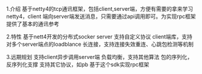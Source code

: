 1.介绍
  基于netty4的tcp通讯框架，包括client,server端，方便有需要的拿来学习netty4，client
  端向server端发送消息，只需要通过api调用即可。为实现rpc框架提供了基本的通讯参考

2.特性
  基于nett4开发的分布式socker server
  支持自定义协议
  client端库，支持对多个server端点的loadblance
  长连接，支持连接失效重连、心跳包检测等机制
  
3.远期规划
  支持client异步调用server端
  负载均衡，支持其他算法
  包的序列化，反序列化支撑
  支持其它协议，如pb
  基于这个sdk实现rpc框架
  
  
